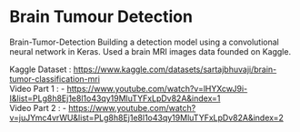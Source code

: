
# Brain Tumour Detection 
Brain-Tumor-Detection
Building a detection model using a convolutional neural network in Keras.
Used a brain MRI images data founded on Kaggle. 

Kaggle Dataset : https://www.kaggle.com/datasets/sartajbhuvaji/brain-tumor-classification-mri  
Video Part 1 : - https://www.youtube.com/watch?v=lHYXcwJ9i-I&list=PLg8h8Ej1e8l1o43qy19MluTYFxLpDv82A&index=1  
Video Part 2 : - https://www.youtube.com/watch?v=juJYmc4vrWU&list=PLg8h8Ej1e8l1o43qy19MluTYFxLpDv82A&index=2
